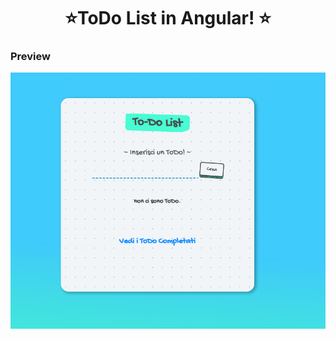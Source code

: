 <h1 align="center"> ⭐️ToDo List in Angular! ⭐️ </h1>
<h3>Preview</h3>
<img  src="https://raw.githubusercontent.com/CristianLaporta/ToDo-List-in-Angular/master/img/1.png" >
